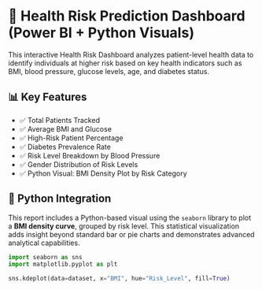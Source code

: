 # 🏥 Health Risk Prediction Dashboard (Power BI + Python Visuals)

This interactive Health Risk Dashboard analyzes patient-level health data to identify individuals at higher risk based on key health indicators such as BMI, blood pressure, glucose levels, age, and diabetes status.

## 📊 Key Features

- ✅ Total Patients Tracked
- ✅ Average BMI and Glucose
- ✅ High-Risk Patient Percentage
- ✅ Diabetes Prevalence Rate
- ✅ Risk Level Breakdown by Blood Pressure
- ✅ Gender Distribution of Risk Levels
- ✅ Python Visual: BMI Density Plot by Risk Category

## 🐍 Python Integration

This report includes a Python-based visual using the `seaborn` library to plot a **BMI density curve**, grouped by risk level. This statistical visualization adds insight beyond standard bar or pie charts and demonstrates advanced analytical capabilities.

```python
import seaborn as sns
import matplotlib.pyplot as plt

sns.kdeplot(data=dataset, x="BMI", hue="Risk_Level", fill=True)
